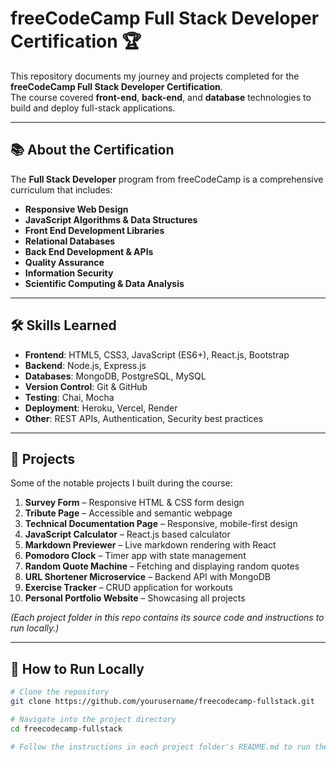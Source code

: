 # freeCodeCamp Full Stack Developer Certification 🏆

This repository documents my journey and projects completed for the **freeCodeCamp Full Stack Developer Certification**.  
The course covered **front-end**, **back-end**, and **database** technologies to build and deploy full-stack applications.

---

## 📚 About the Certification
The **Full Stack Developer** program from freeCodeCamp is a comprehensive curriculum that includes:
- **Responsive Web Design**
- **JavaScript Algorithms & Data Structures**
- **Front End Development Libraries**
- **Relational Databases**
- **Back End Development & APIs**
- **Quality Assurance**
- **Information Security**
- **Scientific Computing & Data Analysis**

---

## 🛠 Skills Learned
- **Frontend**: HTML5, CSS3, JavaScript (ES6+), React.js, Bootstrap
- **Backend**: Node.js, Express.js
- **Databases**: MongoDB, PostgreSQL, MySQL
- **Version Control**: Git & GitHub
- **Testing**: Chai, Mocha
- **Deployment**: Heroku, Vercel, Render
- **Other**: REST APIs, Authentication, Security best practices

---

## 📂 Projects
Some of the notable projects I built during the course:
1. **Survey Form** – Responsive HTML & CSS form design  
2. **Tribute Page** – Accessible and semantic webpage  
3. **Technical Documentation Page** – Responsive, mobile-first design  
4. **JavaScript Calculator** – React.js based calculator  
5. **Markdown Previewer** – Live markdown rendering with React  
6. **Pomodoro Clock** – Timer app with state management  
7. **Random Quote Machine** – Fetching and displaying random quotes  
8. **URL Shortener Microservice** – Backend API with MongoDB  
9. **Exercise Tracker** – CRUD application for workouts  
10. **Personal Portfolio Website** – Showcasing all projects  

*(Each project folder in this repo contains its source code and instructions to run locally.)*

---

## 🚀 How to Run Locally
```bash
# Clone the repository
git clone https://github.com/yourusername/freecodecamp-fullstack.git

# Navigate into the project directory
cd freecodecamp-fullstack

# Follow the instructions in each project folder's README.md to run them
